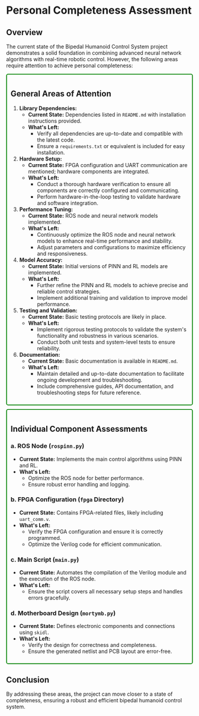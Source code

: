 # Personal Completeness Assessment

## Overview

The current state of the Bipedal Humanoid Control System project demonstrates a solid foundation in combining advanced neural network algorithms with real-time robotic control. However, the following areas require attention to achieve personal completeness:

<div style="border: 2px solid green; padding: 10px; margin-bottom: 10px; border-radius: 5px;">
<h2>General Areas of Attention</h2>
<ol>
<li><strong>Library Dependencies:</strong>
    <ul>
        <li><strong>Current State:</strong> Dependencies listed in <code>README.md</code> with installation instructions provided.</li>
        <li><strong>What's Left:</strong>
            <ul>
                <li>Verify all dependencies are up-to-date and compatible with the latest code.</li>
                <li>Ensure a <code>requirements.txt</code> or equivalent is included for easy installation.</li>
            </ul>
        </li>
    </ul>
</li>
<li><strong>Hardware Setup:</strong>
    <ul>
        <li><strong>Current State:</strong> FPGA configuration and UART communication are mentioned; hardware components are integrated.</li>
        <li><strong>What's Left:</strong>
            <ul>
                <li>Conduct a thorough hardware verification to ensure all components are correctly configured and communicating.</li>
                <li>Perform hardware-in-the-loop testing to validate hardware and software integration.</li>
            </ul>
        </li>
    </ul>
</li>
<li><strong>Performance Tuning:</strong>
    <ul>
        <li><strong>Current State:</strong> ROS node and neural network models implemented.</li>
        <li><strong>What's Left:</strong>
            <ul>
                <li>Continuously optimize the ROS node and neural network models to enhance real-time performance and stability.</li>
                <li>Adjust parameters and configurations to maximize efficiency and responsiveness.</li>
            </ul>
        </li>
    </ul>
</li>
<li><strong>Model Accuracy:</strong>
    <ul>
        <li><strong>Current State:</strong> Initial versions of PINN and RL models are implemented.</li>
        <li><strong>What's Left:</strong>
            <ul>
                <li>Further refine the PINN and RL models to achieve precise and reliable control strategies.</li>
                <li>Implement additional training and validation to improve model performance.</li>
            </ul>
        </li>
    </ul>
</li>
<li><strong>Testing and Validation:</strong>
    <ul>
        <li><strong>Current State:</strong> Basic testing protocols are likely in place.</li>
        <li><strong>What's Left:</strong>
            <ul>
                <li>Implement rigorous testing protocols to validate the system's functionality and robustness in various scenarios.</li>
                <li>Conduct both unit tests and system-level tests to ensure reliability.</li>
            </ul>
        </li>
    </ul>
</li>
<li><strong>Documentation:</strong>
    <ul>
        <li><strong>Current State:</strong> Basic documentation is available in <code>README.md</code>.</li>
        <li><strong>What's Left:</strong>
            <ul>
                <li>Maintain detailed and up-to-date documentation to facilitate ongoing development and troubleshooting.</li>
                <li>Include comprehensive guides, API documentation, and troubleshooting steps for future reference.</li>
            </ul>
        </li>
    </ul>
</li>
</ol>
</div>

<div style="border: 2px solid green; padding: 10px; margin-bottom: 10px; border-radius: 5px;">
<h2>Individual Component Assessments</h2>
<h3>a. ROS Node (<code>rospinn.py</code>)</h3>
<ul>
    <li><strong>Current State:</strong> Implements the main control algorithms using PINN and RL.</li>
    <li><strong>What's Left:</strong>
        <ul>
            <li>Optimize the ROS node for better performance.</li>
            <li>Ensure robust error handling and logging.</li>
        </ul>
    </li>
</ul>

<h3>b. FPGA Configuration (<code>fpga</code> Directory)</h3>
<ul>
    <li><strong>Current State:</strong> Contains FPGA-related files, likely including <code>uart_comm.v</code>.</li>
    <li><strong>What's Left:</strong>
        <ul>
            <li>Verify the FPGA configuration and ensure it is correctly programmed.</li>
            <li>Optimize the Verilog code for efficient communication.</li>
        </ul>
    </li>
</ul>

<h3>c. Main Script (<code>main.py</code>)</h3>
<ul>
    <li><strong>Current State:</strong> Automates the compilation of the Verilog module and the execution of the ROS node.</li>
    <li><strong>What's Left:</strong>
        <ul>
            <li>Ensure the script covers all necessary setup steps and handles errors gracefully.</li>
        </ul>
    </li>
</ul>

<h3>d. Motherboard Design (<code>mortymb.py</code>)</h3>
<ul>
    <li><strong>Current State:</strong> Defines electronic components and connections using <code>skidl</code>.</li>
    <li><strong>What's Left:</strong>
        <ul>
            <li>Verify the design for correctness and completeness.</li>
            <li>Ensure the generated netlist and PCB layout are error-free.</li>
        </ul>
    </li>
</ul>
</div>

## Conclusion

By addressing these areas, the project can move closer to a state of completeness, ensuring a robust and efficient bipedal humanoid control system.